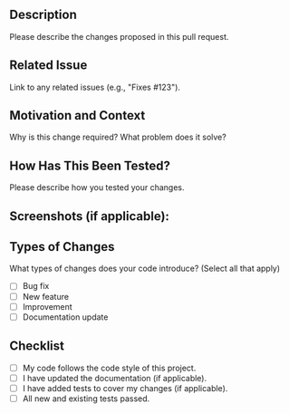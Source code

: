 ## Description

Please describe the changes proposed in this pull request.

## Related Issue

Link to any related issues (e.g., "Fixes #123").

## Motivation and Context

Why is this change required? What problem does it solve?

## How Has This Been Tested?

Please describe how you tested your changes.

## Screenshots (if applicable):

## Types of Changes

What types of changes does your code introduce? (Select all that apply)
- [ ] Bug fix
- [ ] New feature
- [ ] Improvement
- [ ] Documentation update

## Checklist

- [ ] My code follows the code style of this project.
- [ ] I have updated the documentation (if applicable).
- [ ] I have added tests to cover my changes (if applicable).
- [ ] All new and existing tests passed.
